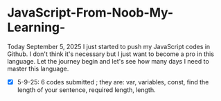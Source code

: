 # JavaScript-From-Noob-My-Learning-

Today September 5, 2025 I just started to push my JavaScript codes in Github. I don't think it's necessary but I  just want to become a pro in this language. Let the journey begin and let's see how many days I need to master this language.


- [x] 5-9-25: 6 codes submitted ; they are: var, variables, const, find the length of your sentence, required length, length.
